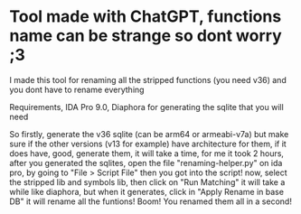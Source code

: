 # Tool made with ChatGPT, functions name can be strange so dont worry ;3

I made this tool for renaming all the stripped functions (you need v36) and you dont have to rename everything

Requirements, IDA Pro 9.0, Diaphora for generating the sqlite that you will need

So firstly, generate the v36 sqlite (can be arm64 or armeabi-v7a) but make sure if the other versions (v13 for example) have architecture for them, if it does have, good, generate them, it will take a time, for me it took 2 hours, after you generated the sqlites, open the file "renaming-helper.py"  on ida pro, by going to "File > Script File" then you got into the script! now, select the stripped lib and symbols lib, then click on "Run Matching" it will take a while like diaphora, but when it generates, click in "Apply Rename in base DB" it will rename all the funtions! Boom! You renamed them all in a second!
